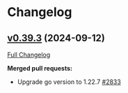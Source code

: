 # Changelog

## [v0.39.3](https://github.com/aws-observability/aws-otel-collector/tree/v0.39.3) (2024-09-12)

[Full Changelog](https://github.com/aws-observability/aws-otel-collector/compare/v0.39.2...v0.39.3)

**Merged pull requests:**

- Upgrade go version to 1.22.7 [#2833](https://github.com/aws-observability/aws-otel-collector/pull/2833)